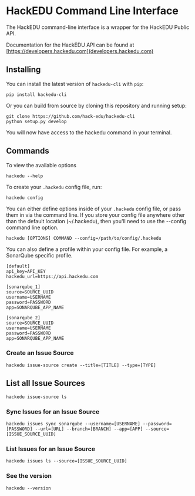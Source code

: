 # HackEDU Command Line Interface

The HackEDU command-line interface is a wrapper for the HackEDU Public API.

Documentation for the HackEDU API can be found at
[https://developers.hackedu.com](developers.hackedu.com)

## Installing

You can install the latest version of `hackedu-cli` with `pip`:

    pip install hackedu-cli

Or you can build from source by cloning this repository and running setup:

    git clone https://github.com/hack-edu/hackedu-cli
    python setup.py develop


You will now have access to the hackedu command in your terminal.

## Commands

To view the available options

    hackedu --help

To create your `.hackedu` config file, run:

    hackedu config

You can either define options inside of your `.hackedu` config file, or pass
them in via the command line. If you store your config file anywhere other than
the default location (~/.hackedu), then you'll need to use the --config command
line option.

    hackedu [OPTIONS] COMMAND --config=/path/to/config/.hackedu

You can also define a profile within your config file. For example, a SonarQube
specific profile.

    [default]
    api_key=API_KEY
    hackedu_url=https://api.hackedu.com

    [sonarqube_1]
    source=SOURCE_UUID
    username=USERNAME
    password=PASSWORD
    app=SONARQUBE_APP_NAME

    [sonarqube_2]
    source=SOURCE_UUID
    username=USERNAME
    password=PASSWORD
    app=SONARQUBE_APP_NAME

### Create an Issue Source

    hackedu issue-source create --title=[TITLE] --type=[TYPE]

## List all Issue Sources

    hackedu issue-source ls

### Sync Issues for an Issue Source

    hackedu issues sync sonarqube --username=[USERNAME] --password=[PASSWORD] --url=[URL] --branch=[BRANCH] --app=[APP] --source=[ISSUE_SOURCE_UUID]

### List Issues for an Issue Source

    hackedu issues ls --source=[ISSUE_SOURCE_UUID]

### See the version

    hackedu --version
